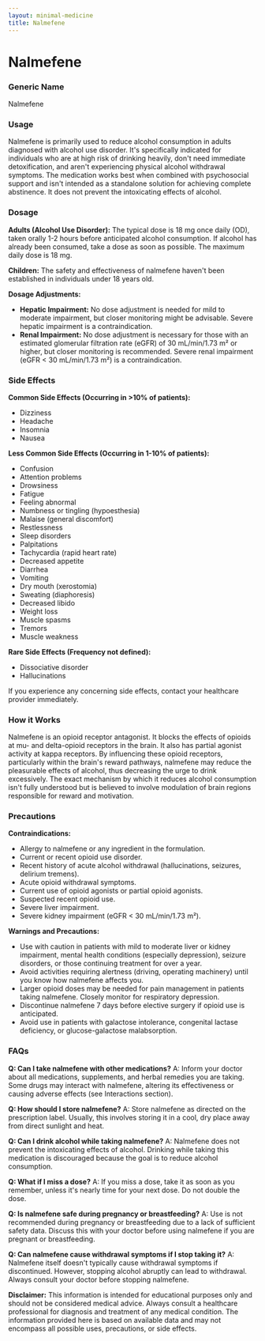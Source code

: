 ```yaml
---
layout: minimal-medicine
title: Nalmefene
---
```


# Nalmefene
### Generic Name
Nalmefene

### Usage
Nalmefene is primarily used to reduce alcohol consumption in adults diagnosed with alcohol use disorder.  It's specifically indicated for individuals who are at high risk of drinking heavily, don't need immediate detoxification, and aren't experiencing physical alcohol withdrawal symptoms.  The medication works best when combined with psychosocial support and isn't intended as a standalone solution for achieving complete abstinence.  It does not prevent the intoxicating effects of alcohol.

### Dosage
**Adults (Alcohol Use Disorder):**  The typical dose is 18 mg once daily (OD), taken orally 1-2 hours before anticipated alcohol consumption. If alcohol has already been consumed, take a dose as soon as possible. The maximum daily dose is 18 mg.

**Children:**  The safety and effectiveness of nalmefene haven't been established in individuals under 18 years old.

**Dosage Adjustments:**
* **Hepatic Impairment:** No dose adjustment is needed for mild to moderate impairment, but closer monitoring might be advisable.  Severe hepatic impairment is a contraindication.
* **Renal Impairment:** No dose adjustment is necessary for those with an estimated glomerular filtration rate (eGFR) of 30 mL/min/1.73 m² or higher, but closer monitoring is recommended.  Severe renal impairment (eGFR < 30 mL/min/1.73 m²) is a contraindication.

### Side Effects
**Common Side Effects (Occurring in >10% of patients):**
* Dizziness
* Headache
* Insomnia
* Nausea


**Less Common Side Effects (Occurring in 1-10% of patients):**
* Confusion
* Attention problems
* Drowsiness
* Fatigue
* Feeling abnormal
* Numbness or tingling (hypoesthesia)
* Malaise (general discomfort)
* Restlessness
* Sleep disorders
* Palpitations
* Tachycardia (rapid heart rate)
* Decreased appetite
* Diarrhea
* Vomiting
* Dry mouth (xerostomia)
* Sweating (diaphoresis)
* Decreased libido
* Weight loss
* Muscle spasms
* Tremors
* Muscle weakness


**Rare Side Effects (Frequency not defined):**
* Dissociative disorder
* Hallucinations


If you experience any concerning side effects, contact your healthcare provider immediately.

### How it Works
Nalmefene is an opioid receptor antagonist.  It blocks the effects of opioids at mu- and delta-opioid receptors in the brain. It also has partial agonist activity at kappa receptors.  By influencing these opioid receptors, particularly within the brain's reward pathways, nalmefene may reduce the pleasurable effects of alcohol, thus decreasing the urge to drink excessively.  The exact mechanism by which it reduces alcohol consumption isn't fully understood but is believed to involve modulation of brain regions responsible for reward and motivation.

### Precautions
**Contraindications:**
* Allergy to nalmefene or any ingredient in the formulation.
* Current or recent opioid use disorder.
* Recent history of acute alcohol withdrawal (hallucinations, seizures, delirium tremens).
* Acute opioid withdrawal symptoms.
* Current use of opioid agonists or partial opioid agonists.
* Suspected recent opioid use.
* Severe liver impairment.
* Severe kidney impairment (eGFR < 30 mL/min/1.73 m²).

**Warnings and Precautions:**
* Use with caution in patients with mild to moderate liver or kidney impairment, mental health conditions (especially depression), seizure disorders, or those continuing treatment for over a year.
* Avoid activities requiring alertness (driving, operating machinery) until you know how nalmefene affects you.
* Larger opioid doses may be needed for pain management in patients taking nalmefene.  Closely monitor for respiratory depression.
* Discontinue nalmefene 7 days before elective surgery if opioid use is anticipated.
* Avoid use in patients with galactose intolerance, congenital lactase deficiency, or glucose-galactose malabsorption.

### FAQs

**Q: Can I take nalmefene with other medications?**  A:  Inform your doctor about all medications, supplements, and herbal remedies you are taking. Some drugs may interact with nalmefene, altering its effectiveness or causing adverse effects (see Interactions section).

**Q: How should I store nalmefene?** A: Store nalmefene as directed on the prescription label. Usually, this involves storing it in a cool, dry place away from direct sunlight and heat.

**Q: Can I drink alcohol while taking nalmefene?** A: Nalmefene does not prevent the intoxicating effects of alcohol. Drinking while taking this medication is discouraged because the goal is to reduce alcohol consumption.

**Q: What if I miss a dose?** A: If you miss a dose, take it as soon as you remember, unless it's nearly time for your next dose.  Do not double the dose.

**Q: Is nalmefene safe during pregnancy or breastfeeding?** A: Use is not recommended during pregnancy or breastfeeding due to a lack of sufficient safety data. Discuss this with your doctor before using nalmefene if you are pregnant or breastfeeding.

**Q: Can nalmefene cause withdrawal symptoms if I stop taking it?** A: Nalmefene itself doesn't typically cause withdrawal symptoms if discontinued. However, stopping alcohol abruptly can lead to withdrawal.  Always consult your doctor before stopping nalmefene.

**Disclaimer:** This information is intended for educational purposes only and should not be considered medical advice. Always consult a healthcare professional for diagnosis and treatment of any medical condition.  The information provided here is based on available data and may not encompass all possible uses, precautions, or side effects.
